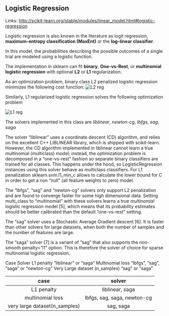 ## Logistic Regression

Links:
http://scikit-learn.org/stable/modules/linear_model.html#logistic-regression


Logistic regression is also known in the literature as logit regression,
**maximum-entropy classification (MaxEnt)** or the **log-linear classifier**.

In this model, the probabilities describing the possible outcomes of a single
trial are modeled using a logistic function.

The implementation in sklearn can fit **binary**, **One-vs-Rest**, or
**multinomial logistic regression** with optional **L2** or **L1** 
regularization.

As an optimization problem, binary class L2 penalized logistic regression minimizes the following cost function:
![L2 reg](http://scikit-learn.org/stable/_images/math/760c999ccbc78b72d2a91186ba55ce37f0d2cf37.png)


Similarly, L1 regularized logistic regression solves the following optimization problem

![L1 reg](http://scikit-learn.org/stable/_images/math/6a0bcf21baaeb0c2b879ab74fe333c0aab0d6ae6.png)

The solvers implemented in this class are *liblinear*, *newton-cg*, *lbfgs*, *sag*, *saga*

The solver “liblinear” uses a coordinate descent (CD) algorithm, and relies on the excellent C++ LIBLINEAR library, which is shipped with scikit-learn. However, the CD algorithm implemented in liblinear cannot learn a true multinomial (multiclass) model; instead, the optimization problem is decomposed in a “one-vs-rest” fashion so separate binary classifiers are trained for all classes. This happens under the hood, so LogisticRegression instances using this solver behave as multiclass classifiers. For L1 penalization sklearn.svm.l1_min_c allows to calculate the lower bound for C in order to get a non “null” (all feature weights to zero) model.

The “lbfgs”, “sag” and “newton-cg” solvers only support L2 penalization and are found to converge faster for some high dimensional data. Setting multi_class to “multinomial” with these solvers learns a true multinomial logistic regression model [5], which means that its probability estimates should be better calibrated than the default “one-vs-rest” setting.

The “sag” solver uses a Stochastic Average Gradient descent [6]. It is faster than other solvers for large datasets, when both the number of samples and the number of features are large.

The “saga” solver [7] is a variant of “sag” that also supports the non-smooth penalty=”l1” option. This is therefore the solver of choice for sparse multinomial logistic regression.

Case	Solver
L1 penalty	“liblinear” or “saga”
Multinomial loss	“lbfgs”, “sag”, “saga” or “newton-cg”
Very Large dataset (n_samples)	“sag” or “saga”


|          case          |          solver        |
|:----------------------:|:----------------------:|
|        L1 penalty      |     liblinear, saga    |
|    multinomial loss    |lbfgs, sag, saga, newton-cg|
|  very large dataset(n_samples)  |    sag, saga      |


